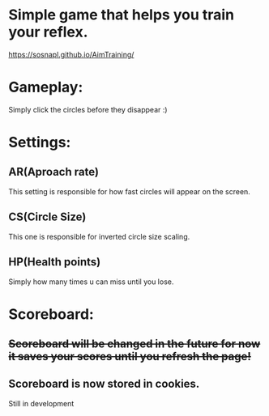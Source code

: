 # Simple game that helps you train your reflex.
https://sosnapl.github.io/AimTraining/

# Gameplay:
Simply click the circles before they disappear :)

# Settings:

## AR(Aproach rate)
This setting is responsible for how fast circles will appear on the screen.

## CS(Circle Size)
This one is responsible for inverted circle size scaling.

## HP(Health points)
Simply how many times u can miss until you lose.

# Scoreboard:

## ~~Scoreboard will be changed in the future for now it saves your scores until you refresh the page!~~
## Scoreboard is now stored in cookies.
Still in development
